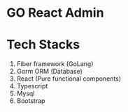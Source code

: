 # GO React Admin

# Tech Stacks

 1) Fiber framework (GoLang)
 2) Gorm ORM (Database)
 3) React (Pure functional components)
 4) Typescript
 5) Mysql
 6) Bootstrap
